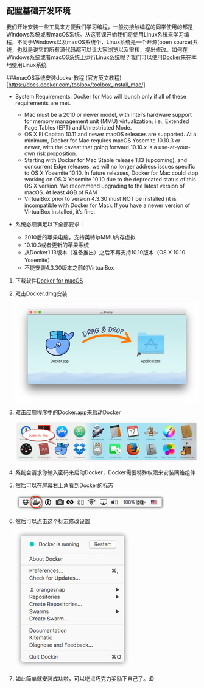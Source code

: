 ## 配置基础开发环境
我们开始安装一些工具来方便我们学习编程，一般初接触编程的同学使用的都是Windows系统或者macOS系统。从这节课开始我们将使用Linux系统来学习编程，不同于Windows以及macOS系统个，Linux系统是一个开源(open source)系统，也就是说它的所有源代码都可以让大家浏览以及审核，提出修改。如何在Windows系统或者macOS系统上运行Linux系统呢？我们可以使用[Docker](https://www.docker.com/)来在本地使用Linux系统

###macOS系统安装docker教程
(官方英文教程)[https://docs.docker.com/toolbox/toolbox_install_mac/]

- System Requirements: Docker for Mac will launch only if all of these requirements are met.
    
    - Mac must be a 2010 or newer model, with Intel’s hardware support for memory management unit (MMU) virtualization; i.e., Extended Page Tables (EPT) and Unrestricted Mode.
    - OS X El Capitan 10.11 and newer macOS releases are supported. At a minimum, Docker for Mac requires macOS Yosemite 10.10.3 or newer, with the caveat that going forward 10.10.x is a use-at-your-own risk proposition.
    - Starting with Docker for Mac Stable release 1.13 (upcoming), and concurrent Edge releases, we will no longer address issues specific to OS X Yosemite 10.10. In future releases, Docker for Mac could stop working on OS X Yosemite 10.10 due to the deprecated status of this OS X version. We recommend upgrading to the latest version of macOS.
At least 4GB of RAM
    - VirtualBox prior to version 4.3.30 must NOT be installed (it is incompatible with Docker for Mac). If you have a newer version of VirtualBox installed, it’s fine.

- 系统必须满足以下全部要求：
    - 2010后的苹果电脑，支持英特尔MMU内存虚拟
    - 10.10.3或者更新的苹果系统
    - 从Docker1.13版本（准备推出）之后不再支持10.10版本（OS X 10.10 Yosemite）
    - 不能安装4.3.30版本之前的VirtualBox

1. 下载软件[Docker for macOS](https://download.docker.com/mac/stable/Docker.dmg)
2. 双击Docker.dmg安装

    ![docker-app-drap](https://github.com/EngineGirl/basic-tutorial/blob/master/imgs/install_docker/docker-app-drag.png?raw=true)
3. 双击应用程序中的Docker.app来启动Docker

    ![docker-app-inapp](https://github.com/EngineGirl/basic-tutorial/blob/master/imgs/install_docker/docker-app-in-apps.png?raw=true)
4. 系统会请求你输入密码来启动Docker，Docker需要特殊权限来安装网络组件
5. 然后可以在屏幕右上角看到Docker的标志

    ![docker-app-inapp](https://github.com/EngineGirl/basic-tutorial/blob/master/imgs/install_docker/whale-in-menu-bar.png?raw=true)
6. 然后可以点击这个标志修改设置

    ![docker-app-inapp](https://github.com/EngineGirl/basic-tutorial/blob/master/imgs/install_docker/docker-menu.png?raw=true)

7. 如此简单就安装成功啦，可以吃点巧克力奖励下自己了。:D


